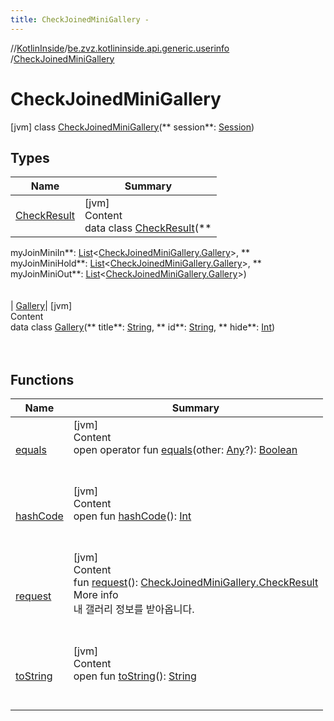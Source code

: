 ```yaml
---
title: CheckJoinedMiniGallery -
---
```

//[KotlinInside](../../index.md)/[be.zvz.kotlininside.api.generic.userinfo](../index.md)
/[CheckJoinedMiniGallery](index.md)

# CheckJoinedMiniGallery

[jvm] class [CheckJoinedMiniGallery](index.md)(**
session**: [Session](../../be.zvz.kotlininside.session/-session/index.md))

## Types

|  Name|  Summary| 
|---|---|
| <a name="be.zvz.kotlininside.api.generic.userinfo/CheckJoinedMiniGallery.CheckResult///PointingToDeclaration/"></a>[CheckResult](-check-result/index.md)| <a name="be.zvz.kotlininside.api.generic.userinfo/CheckJoinedMiniGallery.CheckResult///PointingToDeclaration/"></a>[jvm]  <br>Content  <br>data class [CheckResult](-check-result/index.md)(**
myJoinMiniIn**: [List](https://kotlinlang.org/api/latest/jvm/stdlib/kotlin.collections/-list/index.html)<[CheckJoinedMiniGallery.Gallery](-gallery/index.md)>, **
myJoinMiniHold**: [List](https://kotlinlang.org/api/latest/jvm/stdlib/kotlin.collections/-list/index.html)<[CheckJoinedMiniGallery.Gallery](-gallery/index.md)>, **
myJoinMiniOut**: [List](https://kotlinlang.org/api/latest/jvm/stdlib/kotlin.collections/-list/index.html)<[CheckJoinedMiniGallery.Gallery](-gallery/index.md)>)  <br><br><br>
| <a name="be.zvz.kotlininside.api.generic.userinfo/CheckJoinedMiniGallery.Gallery///PointingToDeclaration/"></a>[Gallery](-gallery/index.md)| <a name="be.zvz.kotlininside.api.generic.userinfo/CheckJoinedMiniGallery.Gallery///PointingToDeclaration/"></a>[jvm]  <br>Content  <br>data class [Gallery](-gallery/index.md)(**
title**: [String](https://kotlinlang.org/api/latest/jvm/stdlib/kotlin/-string/index.html), **
id**: [String](https://kotlinlang.org/api/latest/jvm/stdlib/kotlin/-string/index.html), **
hide**: [Int](https://kotlinlang.org/api/latest/jvm/stdlib/kotlin/-int/index.html))  <br><br><br>

## Functions

|  Name|  Summary| 
|---|---|
| <a name="kotlin/Any/equals/#kotlin.Any?/PointingToDeclaration/"></a>[equals](../../be.zvz.kotlininside.utils/-string-util/-companion/index.md#%5Bkotlin%2FAny%2Fequals%2F%23kotlin.Any%3F%2FPointingToDeclaration%2F%5D%2FFunctions%2F49489957)| <a name="kotlin/Any/equals/#kotlin.Any?/PointingToDeclaration/"></a>[jvm]  <br>Content  <br>open operator fun [equals](../../be.zvz.kotlininside.utils/-string-util/-companion/index.md#%5Bkotlin%2FAny%2Fequals%2F%23kotlin.Any%3F%2FPointingToDeclaration%2F%5D%2FFunctions%2F49489957)(other: [Any](https://kotlinlang.org/api/latest/jvm/stdlib/kotlin/-any/index.html)?): [Boolean](https://kotlinlang.org/api/latest/jvm/stdlib/kotlin/-boolean/index.html)  <br><br><br>
| <a name="kotlin/Any/hashCode/#/PointingToDeclaration/"></a>[hashCode](../../be.zvz.kotlininside.utils/-string-util/-companion/index.md#%5Bkotlin%2FAny%2FhashCode%2F%23%2FPointingToDeclaration%2F%5D%2FFunctions%2F49489957)| <a name="kotlin/Any/hashCode/#/PointingToDeclaration/"></a>[jvm]  <br>Content  <br>open fun [hashCode](../../be.zvz.kotlininside.utils/-string-util/-companion/index.md#%5Bkotlin%2FAny%2FhashCode%2F%23%2FPointingToDeclaration%2F%5D%2FFunctions%2F49489957)(): [Int](https://kotlinlang.org/api/latest/jvm/stdlib/kotlin/-int/index.html)  <br><br><br>
| <a name="be.zvz.kotlininside.api.generic.userinfo/CheckJoinedMiniGallery/request/#/PointingToDeclaration/"></a>[request](request.md)| <a name="be.zvz.kotlininside.api.generic.userinfo/CheckJoinedMiniGallery/request/#/PointingToDeclaration/"></a>[jvm]  <br>Content  <br>fun [request](request.md)(): [CheckJoinedMiniGallery.CheckResult](-check-result/index.md)  <br>More info  <br>내 갤러리 정보를 받아옵니다.  <br><br><br>
| <a name="kotlin/Any/toString/#/PointingToDeclaration/"></a>[toString](../../be.zvz.kotlininside.utils/-string-util/-companion/index.md#%5Bkotlin%2FAny%2FtoString%2F%23%2FPointingToDeclaration%2F%5D%2FFunctions%2F49489957)| <a name="kotlin/Any/toString/#/PointingToDeclaration/"></a>[jvm]  <br>Content  <br>open fun [toString](../../be.zvz.kotlininside.utils/-string-util/-companion/index.md#%5Bkotlin%2FAny%2FtoString%2F%23%2FPointingToDeclaration%2F%5D%2FFunctions%2F49489957)(): [String](https://kotlinlang.org/api/latest/jvm/stdlib/kotlin/-string/index.html)  <br><br><br>

